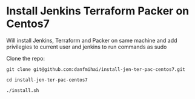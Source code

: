 # Install Jenkins Terraform Packer on Centos7

Will install Jenkins, Terraform and Packer on same machine and add privilegies to current user and jenkins to run commands as sudo

Clone the repo:

`git clone git@github.com:danfmihai/install-jen-ter-pac-centos7.git`

`cd install-jen-ter-pac-centos7`

`./install.sh`